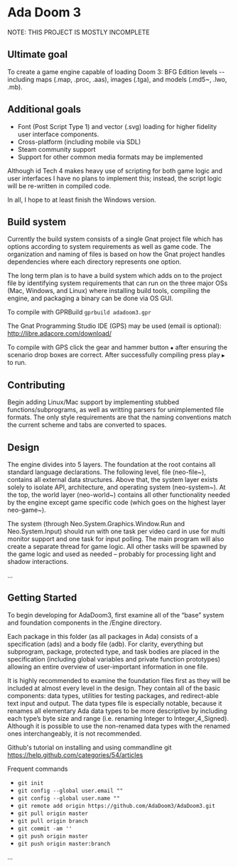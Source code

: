 Ada Doom 3
==========

NOTE: THIS PROJECT IS MOSTLY INCOMPLETE

## Ultimate goal

To create a game engine capable of loading Doom 3: BFG Edition levels -- including maps (.map, .proc, .aas), images (.tga), and models (.md5~, .lwo, .mb).

## Additional goals

- Font (Post Script Type 1) and vector (.svg) loading for higher fidelity user interface components.
- Cross-platform (including mobile via SDL)
- Steam community support
- Support for other common media formats may be implemented

Although id Tech 4 makes heavy use of scripting for both game logic and user interfaces I have no plans to implement this; instead, the script logic will be re-written in compiled code.

In all, I hope to at least finish the Windows version.

## Build system

Currently the build system consists of a single Gnat project file which has options according to system requirements as well as game code. The organization and naming of files is based on how the Gnat project handles dependencies where each directory represents one option.

The long term plan is to have a build system which adds on to the project file by identifying system requirements that can run on the three major OSs (Mac, Windows, and Linux) where installing build tools, compiling the engine, and packaging a binary can be done via OS GUI.

To compile with GPRBuild
`gprbuild adadoom3.gpr`

The Gnat Programming Studio IDE (GPS) may be used (email is optional):
http://libre.adacore.com/download/

To compile with GPS click the gear and hammer button `✹` after ensuring the
scenario drop boxes are correct. After successfully compiling press play `▶` to run.

## Contributing

Begin adding Linux/Mac support by implementing stubbed functions/subprograms, as well as writting parsers for unimplemented file formats. The only style requirements are that the naming conventions match the current scheme and tabs are converted to spaces.

## Design

The engine divides into 5 layers. The foundation at the root contains all standard language declarations. The following level, file (neo-file~), contains all external data structures. Above that, the system layer exists solely to isolate API, architecture, and operating system (neo-system~). At the top, the world layer (neo-world~) contains all other functionality needed by the engine except game specific code (which goes on the highest layer neo-game~).

The system (through Neo.System.Graphics.Window.Run and Neo.System.Input) should run with one task per video card in use for multi monitor support and one task for input polling. The main program will also create a separate thread for game logic. All other tasks will be spawned by the game logic and used as needed – probably for processing light and shadow interactions.

...

## Getting Started

To begin developing for AdaDoom3, first examine all of the “base” system and foundation components in the /Engine directory.

Each package in this folder (as all packages in Ada) consists of a specification (ads) and a body file (adb). For clarity, everything but subprogram, package, protected type, and task bodies are placed in the specification (including global variables and private function prototypes) allowing an entire overview of user-important information in one file.

It is highly recommended to examine the foundation files first as they will be included at almost every level in the design. They contain all of the basic components: data types, utilities for testing packages, and redirect-able text input and output. The data types file is especially notable, because it renames all elementary Ada data types to be more descriptive by including each type’s byte size and range (i.e. renaming Integer to Integer_4_Signed). Although it is possible to use the non-renamed data types with the renamed ones interchangeably, it is not recommended.

Github's tutorial on installing and using commandline git
https://help.github.com/categories/54/articles

Frequent commands
- `git init`
- `git config --global user.email ""`
- `git config --global user.name ""`
- `git remote add origin https://github.com/AdaDoom3/AdaDoom3.git`
- `git pull origin master`
- `git pull origin branch`
- `git commit -am ''`
- `git push origin master`
- `git push origin master:branch`

...


